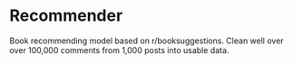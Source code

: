 # Recommender
Book recommending model based on r/booksuggestions. Clean well over over 100,000 comments from 1,000 posts into usable data.
